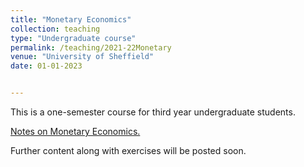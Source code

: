 ```yaml
---
title: "Monetary Economics"
collection: teaching
type: "Undergraduate course"
permalink: /teaching/2021-22Monetary 
venue: "University of Sheffield"
date: 01-01-2023


---
```


This is a one-semester course for third year undergraduate students. 

<a href="jPaez-Farrell.github.io/blob/master/_teaching/_teaching/jPaez-Farrell.github.io/blob/master/files/ecn324_content/Monetary_Economics_Notes.pdf" target="_blank">Notes on Monetary Economics.</a>


Further content along with exercises will be posted soon.

